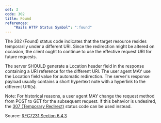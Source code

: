 ```yaml
---
set: 3
code: 302
title: Found
references:
    "Rails HTTP Status Symbol": ":found"
---
```


The 302 (Found) status code indicates that the target resource resides
temporarily under a different URI. Since the redirection might be altered on
occasion, the client ought to continue to use the effective request URI for
future requests.

The server SHOULD generate a Location header field in the response containing a
URI reference for the different URI. The user agent MAY use the Location field
value for automatic redirection. The server's response payload usually contains
a short hypertext note with a hyperlink to the different URI(s).

Note: For historical reasons, a user agent MAY change the request method from
POST to GET for the subsequent request. If this behavior is undesired, the
[307 (Temporary Redirect)](/307) status code can be used instead.

Source: [RFC7231 Section 6.4.3][1]

[1]: <http://tools.ietf.org/html/rfc7231#section-6.4.3>